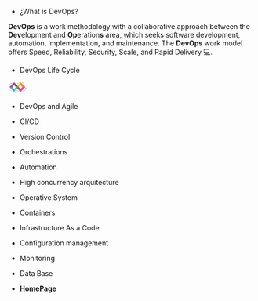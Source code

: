 - ¿What is DevOps?

**DevOps** is a work methodology with a collaborative approach between the **Dev**elopment and **Op**eration**s** area, which seeks software development, automation, implementation, and maintenance. The **DevOps** work model offers Speed, Reliability, Security, Scale, and Rapid Delivery 💻.

- DevOps Life Cycle

<code><img hight="40" width="40" alt="devops life cycle" title="devops life cycle" src=images/devops-lifecycle.jpg></code>

- DevOps and Agile
- CI/CD
- Version Control
- Orchestrations
- Automation
- High concurrency arquitecture
- Operative System
- Containers
- Infrastructure As a Code
- Configuration management
- Monitoring
- Data Base

- </code> **[HomePage](https://github.com/SrAlejo44/Our-DevOps-Journey/blob/main/README.md)**
